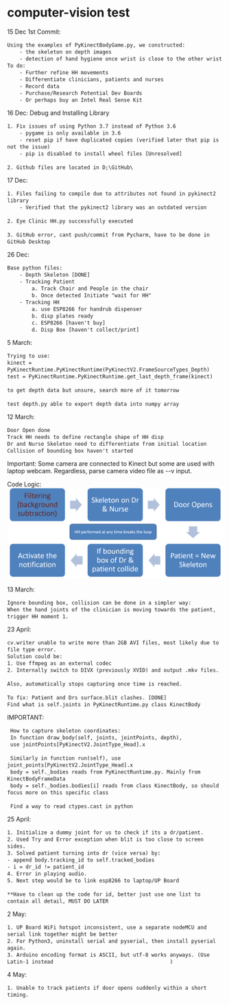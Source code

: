 # computer-vision test

15 Dec 1st Commit: </br>

    Using the examples of PyKinectBodyGame.py, we constructed:
        - the skeleton on depth images
        - detection of hand hygiene once wrist is close to the other wrist
    To do:
        - Further refine HH movements
        - Differentiate clinicians, patients and nurses
        - Record data
        - Purchase/Research Potential Dev Boards
        - Or perhaps buy an Intel Real Sense Kit
        
16 Dec: Debug and Installing Library
    
    1. Fix issues of using Python 3.7 instead of Python 3.6
        - pygame is only available in 3.6
        - reset pip if have duplicated copies (verified later that pip is not the issue)
        - pip is disabled to install wheel files [Unresolved]
        
    2. Github files are located in D;\GitHub\
    
17 Dec:
    
    1. Files failing to compile due to attributes not found in pykinect2 library
        - Verified that the pykinect2 library was an outdated version
    
    2. Eye Clinic HH.py successfully executed 
    
    3. GitHub error, cant push/commit from Pycharm, have to be done in GitHub Desktop
    
26 Dec:
    
    Base python files:
        - Depth Skeleton [DONE]
        - Tracking Patient
            a. Track Chair and People in the chair
            b. Once detected Initiate "wait for HH"
        - Tracking HH
            a. use ESP8266 for handrub dispenser
            b. disp plates ready
            c. ESP8266 [haven't buy]
            d. Disp Box [haven't collect/print]
            
5 March: 

    Trying to use:
    kinect = PyKinectRuntime.PyKinectRuntime(PyKinectV2.FrameSourceTypes_Depth)
    test = PyKinectRuntime.PyKinectRuntime.get_last_depth_frame(kinect) 
    
    to get depth data but unsure, search more of it tomorrow
    
    test depth.py able to export depth data into numpy array
    
12 March:

    Door Open done
    Track HH needs to define rectangle shape of HH disp
    Dr and Nurse Skeleton need to differentiate from initial location
    Collision of bounding box haven't started
   
Important: Some camera are connected to Kinect but some are used with laptop webcam.
Regardless, parse camera video file as --v input.

Code Logic:
![picture](https://github.com/zhiqian93/computer-vision/blob/master/HH%20Structure.png)

13 March:

    Ignore bounding box, collision can be done in a simpler way:
    When the hand joints of the clinician is moving towards the patient, trigger HH moment 1.

23 April:
    
    cv.writer unable to write more than 2GB AVI files, most likely due to file type error.
    Solution could be:
    1. Use ffmpeg as an external codec
    2. Internally switch to DIVX (previously XVID) and output .mkv files.
    
    Also, automatically stops capturing once time is reached.
    
    To fix: Patient and Drs surface.blit clashes. [DONE]
    Find what is self.joints in PyKinectRuntime.py class KinectBody 
    
IMPORTANT:

     How to capture skeleton coordinates:
     In function draw_body(self, joints, jointPoints, depth),
     use jointPoints[PyKinectV2.JointType_Head].x
     
     Similarly in function run(self), use joint_points[PyKinectV2.JointType_Head].x 
     body = self._bodies reads from PyKinectRuntime.py. Mainly from KinectBodyFrameData 
     body = self._bodies.bodies[i] reads from class KinectBody, so should focus more on this specific class
     
     Find a way to read ctypes.cast in python
     
25 April:

    1. Initialize a dummy joint for us to check if its a dr/patient.
    2. Used Try and Error exception when blit is too close to screen sides.
    3. Solved patient turning into dr (vice versa) by:
    - append body.tracking_id to self.tracked_bodies
    - i = dr_id != patient_id
    4. Error in playing audio.
    5. Next step would be to link esp8266 to laptop/UP Board
    
    **Have to clean up the code for id, better just use one list to contain all detail, MUST DO LATER
    
2 May:

    1. UP Board WiFi hotspot inconsistent, use a separate nodeMCU and serial link together might be better
    2. For Python3, uninstall serial and pyserial, then install pyserial again. 
    3. Arduino encoding format is ASCII, but utf-8 works anyways. (Use Latin-1 instead                                      )
    
4 May:
    
    1. Unable to track patients if door opens suddenly within a short timing.